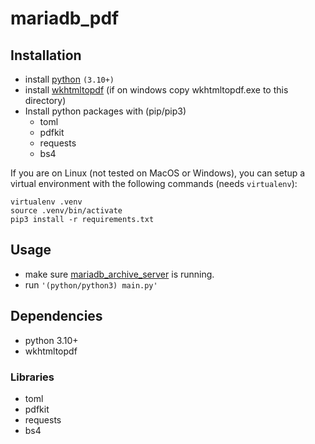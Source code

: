 # mariadb_pdf

## Installation

- install [python](https://www.python.org/downloads/) `(3.10+)`
- install [wkhtmltopdf](https://wkhtmltopdf.org/downloads.html) (if on windows copy wkhtmltopdf.exe to this directory)
- Install python packages with (pip/pip3)
    - toml
    - pdfkit
    - requests
    - bs4

If you are on Linux (not tested on MacOS or Windows), you can setup a virtual
environment with the following commands (needs `virtualenv`):

```console
virtualenv .venv
source .venv/bin/activate
pip3 install -r requirements.txt
```

##  Usage

- make sure [mariadb_archive_server](https://github.com/icerath/mariadb_kb_server)
is running.
- run `'(python/python3) main.py'`

## Dependencies

- python 3.10+
- wkhtmltopdf

### Libraries

- toml
- pdfkit
- requests
- bs4
